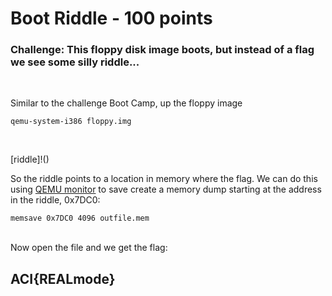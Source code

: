 # Boot Riddle - 100 points

### Challenge: This floppy disk image boots, but instead of a flag we see some silly riddle...
<br />  

Similar to the challenge Boot Camp, up the floppy image 

```
qemu-system-i386 floppy.img
```
<br />  

[riddle]!()
<br />  

So the riddle points to a location in memory where the flag.  We can do this using [QEMU monitor](http://people.redhat.com/pbonzini/qemu-test-doc/_build/html/topics/pcsys_005fmonitor.html) to save create a memory dump starting at the address in the riddle, 0x7DC0: 
```
memsave 0x7DC0 4096 outfile.mem
```
<br />  
Now open the file and we get the flag:
<br />  

## ACI{REALmode}

